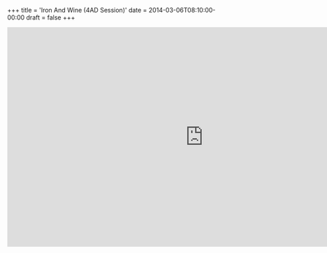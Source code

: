 +++
title = 'Iron And Wine (4AD Session)'
date = 2014-03-06T08:10:00-00:00
draft = false
+++

<iframe width="896" height="504" src="https://www.youtube.com/embed/PGrcPRw6yYU?si=UUUKhesM4FkcfcS_" title="YouTube video player" frameborder="0" allow="accelerometer; autoplay; clipboard-write; encrypted-media; gyroscope; picture-in-picture; web-share" referrerpolicy="strict-origin-when-cross-origin" allowfullscreen></iframe>
